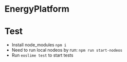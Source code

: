# EnergyPlatform

# Test

- Install node_modules `npm i`
- Need to run local nodeos by run: `npm run start-nodeos`
- Run `eoslime test` to start tests
